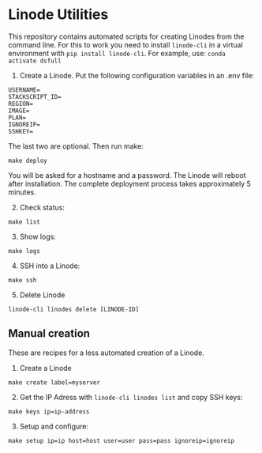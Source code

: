 # Linode Utilities

This repository contains automated scripts for creating Linodes from the command line. For this to work you need to install `linode-cli` in a virtual environment with `pip install linode-cli`. For example, use: `conda activate dsfull`

1. Create a Linode. Put the following configuration variables in an .env file:
```
USERNAME=
STACKSCRIPT_ID=
REGION=
IMAGE=
PLAN=
IGNOREIP=
SSHKEY=
```
The last two are optional. Then run make:
```
make deploy
```
You will be asked for a hostname and a password. The Linode will reboot after installation. The complete deployment process takes approximately 5 minutes.

2. Check status:
```
make list
```

3. Show logs:
```
make logs
```

4. SSH into a Linode:
```
make ssh
```

5. Delete Linode
```
linode-cli linodes delete [LINODE-ID]
```


## Manual creation

These are recipes for a less automated creation of a Linode.

1. Create a Linode
```
make create label=myserver
```

2. Get the IP Adress with `linode-cli linodes list` and copy SSH keys:
```
make keys ip=ip-address
```

3. Setup and configure:
```
make setup ip=ip host=host user=user pass=pass ignoreip=ignoreip
```
